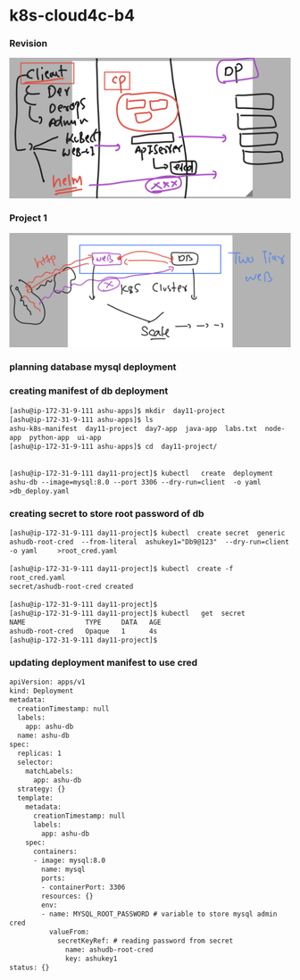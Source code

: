# k8s-cloud4c-b4

### Revision 

<img src="rev.png">

### Project 1 

<img src="pro1.png">

### planning database mysql deployment 

### creating manifest of db deployment 

```
[ashu@ip-172-31-9-111 ashu-apps]$ mkdir  day11-project 
[ashu@ip-172-31-9-111 ashu-apps]$ ls
ashu-k8s-manifest  day11-project  day7-app  java-app  labs.txt  node-app  python-app  ui-app
[ashu@ip-172-31-9-111 ashu-apps]$ cd  day11-project/


[ashu@ip-172-31-9-111 day11-project]$ kubectl   create  deployment  ashu-db --image=mysql:8.0 --port 3306 --dry-run=client  -o yaml  >db_deploy.yaml

```

### creating secret to store root password of db 

```
[ashu@ip-172-31-9-111 day11-project]$ kubectl  create secret  generic  ashudb-root-cred  --from-literal  ashukey1="Db9@123"  --dry-run=client -o yaml     >root_cred.yaml

[ashu@ip-172-31-9-111 day11-project]$ kubectl  create -f root_cred.yaml 
secret/ashudb-root-cred created

[ashu@ip-172-31-9-111 day11-project]$ 
[ashu@ip-172-31-9-111 day11-project]$ kubectl   get  secret 
NAME               TYPE     DATA   AGE
ashudb-root-cred   Opaque   1      4s
[ashu@ip-172-31-9-111 day11-project]$ 
```

### updating deployment manifest to use cred

```
apiVersion: apps/v1
kind: Deployment
metadata:
  creationTimestamp: null
  labels:
    app: ashu-db
  name: ashu-db
spec:
  replicas: 1
  selector:
    matchLabels:
      app: ashu-db
  strategy: {}
  template:
    metadata:
      creationTimestamp: null
      labels:
        app: ashu-db
    spec:
      containers:
      - image: mysql:8.0
        name: mysql
        ports:
        - containerPort: 3306
        resources: {}
        env: 
        - name: MYSQL_ROOT_PASSWORD # variable to store mysql admin cred 
          valueFrom:
            secretKeyRef: # reading password from secret 
              name: ashudb-root-cred
              key: ashukey1 
status: {}

```

